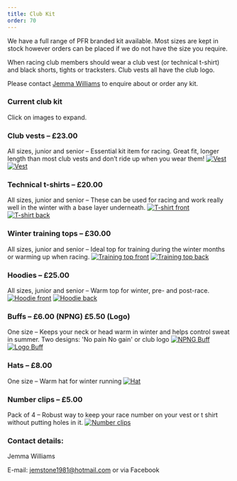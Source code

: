 ```yaml
---
title: Club Kit
order: 70
---
```


We have a full range of PFR branded kit available. Most sizes are kept in stock however orders can be placed if we do not have the size you require.

When racing club members should wear a club vest (or technical t-shirt) and black shorts, tights or tracksters. Club vests all have the club logo.

Please contact [Jemma Williams](mailto:jemstone1981@hotmail.com) to enquire about or order any kit.

### Current club kit

Click on images to expand.


### Club vests – £23.00
All sizes, junior and senior – Essential kit item for racing. Great fit, longer length than most club vests and don’t ride up when you wear them!
[![Vest](https://pfrac.chrishodgson.co.uk/static/uploads/pfrac-new-vest-dan-thumb.jpg)](https://pfrac.chrishodgson.co.uk/static/uploads/pfrac-new-vest-dan.jpg) [![Vest](https://pfrac.chrishodgson.co.uk/static/uploads/pfrac-new-vest-front-thumb.jpg)](https://pfrac.chrishodgson.co.uk/static/uploads/pfrac-new-vest-front.jpg) 

### Technical t-shirts – £20.00
All sizes, junior and senior – These can be used for racing and work really well in the winter with a base layer underneath.
[![T-shirt front](https://via.placeholder.com/100x100)](https://via.placeholder.com/100x100) 
[![T-shirt back](https://via.placeholder.com/100x100)](https://via.placeholder.com/100x100) 


### Winter training tops – £30.00 
All sizes, junior and senior – Ideal top for training during the winter months or warming up when racing.
[![Training top front](https://via.placeholder.com/100x100)](https://via.placeholder.com/100x100) 
[![Training top back](https://via.placeholder.com/100x100)](https://via.placeholder.com/100x100) 


### Hoodies – £25.00 
All sizes, junior and senior – Warm top for winter, pre- and post-race.
[![Hoodie front](https://via.placeholder.com/100x100)](https://via.placeholder.com/100x100) 
[![Hoodie back](https://via.placeholder.com/100x100)](https://via.placeholder.com/100x100) 


### Buffs – £6.00 (NPNG) £5.50 (Logo)
One size – Keeps your neck or head warm in winter and helps control sweat in summer. Two designs: 'No pain No gain' or club logo
[![NPNG Buff](https://via.placeholder.com/100x100)](https://via.placeholder.com/100x100) 
[![Logo Buff](https://via.placeholder.com/100x100)](https://via.placeholder.com/100x100) 


### Hats – £8.00
One size – Warm hat for winter running
[![Hat](https://via.placeholder.com/100x100)](https://via.placeholder.com/100x100) 


### Number clips – £5.00
Pack of 4 – Robust way to keep your race number on your vest or t shirt without putting holes in it.
[![Number clips](https://via.placeholder.com/100x100)](https://via.placeholder.com/100x100) 

### Contact details:

Jemma Williams

E-mail: [jemstone1981@hotmail.com](mailto:jemstone1981@hotmail.com) or via Facebook